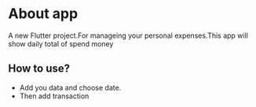 # About app

A new Flutter project.For manageing your personal expenses.This app will show daily total of spend money 

## How to use?
- Add you data and choose date.
- Then add transaction 


